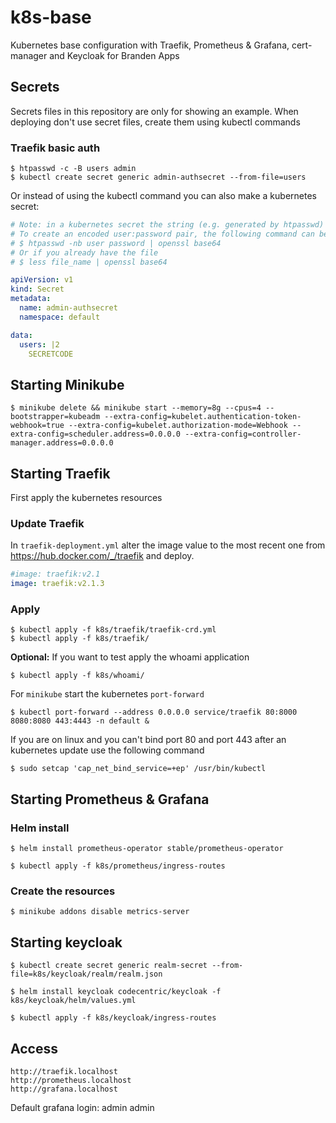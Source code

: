 # k8s-base
Kubernetes base configuration with Traefik, Prometheus &amp; Grafana, cert-manager and Keycloak for Branden Apps

## Secrets
Secrets files in this repository are only for showing an example. When deploying don't use secret files, create them using kubectl commands

### Traefik basic auth
```
$ htpasswd -c -B users admin
$ kubectl create secret generic admin-authsecret --from-file=users
```

Or instead of using the kubectl command you can also make a kubernetes secret:

```yaml
# Note: in a kubernetes secret the string (e.g. generated by htpasswd) must be base64-encoded first.
# To create an encoded user:password pair, the following command can be used:
# $ htpasswd -nb user password | openssl base64
# Or if you already have the file
# $ less file_name | openssl base64

apiVersion: v1
kind: Secret
metadata:
  name: admin-authsecret
  namespace: default

data:
  users: |2
    SECRETCODE
```

## Starting Minikube

```
$ minikube delete && minikube start --memory=8g --cpus=4 --bootstrapper=kubeadm --extra-config=kubelet.authentication-token-webhook=true --extra-config=kubelet.authorization-mode=Webhook --extra-config=scheduler.address=0.0.0.0 --extra-config=controller-manager.address=0.0.0.0
```

## Starting Traefik
First apply the kubernetes resources

### Update Traefik
In `traefik-deployment.yml` alter the image value to the most recent one from https://hub.docker.com/_/traefik
 and deploy.

```yaml
#image: traefik:v2.1
image: traefik:v2.1.3
```

### Apply

```
$ kubectl apply -f k8s/traefik/traefik-crd.yml
$ kubectl apply -f k8s/traefik/
```

**Optional:** If you want to test apply the whoami application

```
$ kubectl apply -f k8s/whoami/
```

For `minikube` start the kubernetes `port-forward`

```
$ kubectl port-forward --address 0.0.0.0 service/traefik 80:8000 8080:8080 443:4443 -n default &
```

If you are on linux and you can't bind port 80 and port 443 after an kubernetes update use the following command

```
$ sudo setcap 'cap_net_bind_service=+ep' /usr/bin/kubectl
```


## Starting Prometheus & Grafana

### Helm install

```
$ helm install prometheus-operator stable/prometheus-operator
```

```
$ kubectl apply -f k8s/prometheus/ingress-routes
```

### Create the resources

```
$ minikube addons disable metrics-server
```

## Starting keycloak
```
$ kubectl create secret generic realm-secret --from-file=k8s/keycloak/realm/realm.json
```

```
$ helm install keycloak codecentric/keycloak -f k8s/keycloak/helm/values.yml
```

```
$ kubectl apply -f k8s/keycloak/ingress-routes
```

## Access

```
http://traefik.localhost
http://prometheus.localhost
http://grafana.localhost
```

Default grafana login: admin admin
